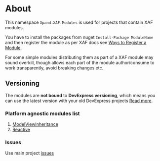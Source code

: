 # About

This namespace `Xpand.XAF.Modules` is used for projects that contain XAF modules. 

You have to install the packages from nuget `Install-Package ModuleName` and then register the module as per XAF docs see [Ways to Register a Module](https://documentation.devexpress.com/eXpressAppFramework/118047/Concepts/Application-Solution-Components/Ways-to-Register-a-Module). 

For some simple modules distributing them as part of a XAF module may sound overkill, though allows each part of the module author/consume to work transparently, avoid breaking changes etc. 

## Versioning
The modules are **not bound** to **DevExpress versioning**, which means you can use the latest version with your old DevExpress projects [Read more](https://github.com/eXpandFramework/XAF/tree/master/tools/Xpand.VersionConverter).

### Platform agnostic modules list
1. [ModelViewInheritance](https://github.com/eXpandFramework/XAF/tree/master/src/Modules/Agnostic/ModelViewInheritance)
2. [Reactive](https://github.com/eXpandFramework/XAF/tree/master/src/Modules/Agnostic/Reactive)

### Issues
Use main project [issues](https://github.com/eXpandFramework/eXpand/issues/new/choose)    